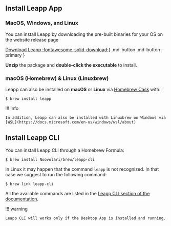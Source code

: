 ## Install Leapp App

### MacOS, Windows, and Linux

You can install Leapp by downloading the pre-built binaries for your OS on the website release page

[Download Leapp :fontawesome-solid-download:](https://www.leapp.cloud/releases){ .md-button .md-button--primary }


**Unzip** the package and **double-click the executable** to install.

### macOS (Homebrew) & Linux (Linuxbrew)

Leapp can also be installed on **macOS** or **Linux** via [Homebrew Cask](https://brew.sh/) with:
```console
$ brew install leapp
```

!!! info

    In addition, Leapp can also be installed with Linuxbrew on Windows via [WSL](https://docs.microsoft.com/en-us/windows/wsl/about)


## Install Leapp CLI

You can install Leapp CLI through a Homebrew Formula:

```console
$ brew install Noovolari/brew/leapp-cli
```

In Linux it may happen that the command ```leapp``` is not recognized. In that case we suggest to run the following command:

```console
$ brew link leapp-cli
```
 
All the available commands are listed in the [Leapp CLI section of the documentation](../../cli).

!!! warning

    Leapp CLI will works only if the Desktop App is installed and running.
